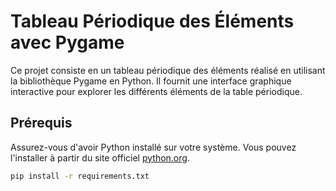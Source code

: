 # Tableau Périodique des Éléments avec Pygame

Ce projet consiste en un tableau périodique des éléments réalisé en utilisant la bibliothèque Pygame en Python. Il fournit une interface graphique interactive pour explorer les différents éléments de la table périodique.

## Prérequis

Assurez-vous d'avoir Python installé sur votre système. Vous pouvez l'installer à partir du site officiel [python.org](https://www.python.org/).

```bash
pip install -r requirements.txt
```
